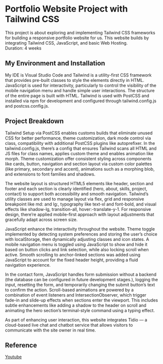 # Portfolio Website Project with Tailwind CSS
This project is about exploring and implementing Tailwind CSS frameworks for building a responsive portfolio website for us. This website builds by integrating Tailwind CSS, JavaScript, and basic Web Hosting. <br>
Duration: 4 weeks
## My Environment and Installation 
My IDE is Visual Studio Code and Tailwind is a utility-first CSS framework that provides pre-built classes to style the elements directly in HTML. JavaScript is used for interactivity, particularly to control the visibility of the mobile navigation menu and handle simple user interactions. The structure of the entire page is built with HTML. Tailwind is used with PostCSS and installed via npm for development and configured through tailwind.config.js and postcss.config.js.
## Project Breakdown
<p>Tailwind Setup via PostCSS enables customs builds that eliminate unused CSS for better performance, theme customization, dark mode control via class, compatibility with additional PostCSS plugins like autoprefixer. In the tailwind.config.js, there’s a config that ensures Tailwind scans all HTML and JS files for class names, applies custom theme and enables animation like morph. Theme customization offer consistent styling across components like cards, button, navigation and section layout via custom color palettes (like primary, secondary and accent), animations such as a morphing blob, and extensions to font families and shadows.</p>

<p>The website layout is structured HTML5 elements like header, section and footer and each section is clearly identified (hero, about, skills, project, contact) to support both accessibility and smooth navigation. Tailwind’s utility classes are used to manage layout via flex, grid and responsive breakpoint like md: and lg:, typography like text-xl and font-bold, and visual effects like shadow-lg, transition-all, hover:-translate-y-1. For responsive design, there’re applied mobile-first approach with layout adjustments that gracefully adapt across screen size.</p>

<p>JavaScript enhance the interactivity throughout the website. Theme toggle implemented by detecting system preferences and storing the user’s choice with localStorage, then dynamically adjusting classes and icon states. A mobile navigation menu is toggled using JavaScript to show and hide it based on button clicks and link selection, while also locking scroll when active. Smooth scrolling to anchor-linked sections was added using JavaScript to account for the fixed header height, providing a fluid navigation experience.</p>

<p>In the contact form, JavaScript handles form submission without a backend (the database can be configured in future development stages.), logging the input, resetting the form, and temporarily changing the submit button’s text to confirm the action. Scroll-based animations are powered by a combination of event listeners and IntersectionObserver, which trigger fade-in and slide-up effects when sections enter the viewport. This includes subtle enhancements like adding a shadow to the header on scroll and animating the hero section’s terminal-style command using a typing effect.</p>
As part of enhancing user interaction, this website integrates Tidio — a cloud-based live chat and chatbot service that allows visitors to communicate with the site owner in real time.

## Reference
<a href="https://www.youtube.com/watch?v=IMpYS8kDI4g">Youtube</a>
